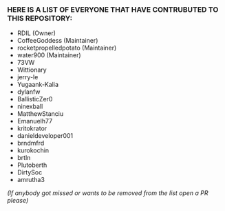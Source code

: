 ### HERE IS A LIST OF EVERYONE THAT HAVE CONTRUBUTED TO THIS REPOSITORY:

- RDIL (Owner)
- CoffeeGoddess (Maintainer)
- rocketpropelledpotato (Maintainer)
- water900 (Maintainer)
- 73VW 
- Wittionary
- jerry-le
- Yugaank-Kalia
- dylanfw
- BallisticZer0
- ninexball
- MatthewStanciu
- Emanuelh77
- kritokrator
- danieldeveloper001
- brndmfrd
- kurokochin
- brtln
- Plutoberth
- DirtySoc
- amrutha3

*(If anybody got missed or wants to be removed from the list open a PR please)*  

